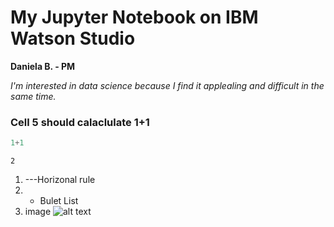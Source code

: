 # My Jupyter Notebook on IBM Watson Studio

**Daniela B. - PM**

*I'm interested in data science because I find it applealing and difficult in the same time.* 

### Cell 5 should calaclulate 1+1 


```python
1+1

```




    2



1. ---Horizonal rule
2. * Bulet List 
3. image
![alt text](https://cdn.pixabay.com/photo/2014/02/27/16/10/flowers-276014__340.jpg) 



```python

```
